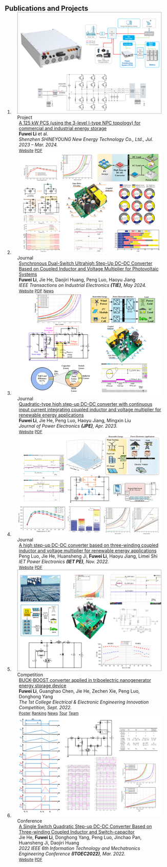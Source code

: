 <h2 id="publications" style="margin: 2px 0px -15px;">Publications and Projects</h2>

<div class="publications">
<ol class="bibliography">

<!-- 
<li>
<div class="pub-row">

  <div class="col-sm-3 abbr" style="position: relative;padding-right: 15px;padding-left: 15px;">
    <img src="assets/img/principalmanifold.png" class="teaser img-fluid z-depth-1">
    <abbr class="badge">arXiv</abbr>
  </div>

  <div class="col-sm-9" style="position: relative;padding-right: 15px;padding-left: 20px;">
    <div class="title"><a href="https://arxiv.org/abs/2306.06534https://ieeexplore.ieee.org/abstract/document/10149203">Principal and Self-Consistent Positive Semi-Defnite Manifolds</a></div>
    <div class="author"><strong>Hanchao Zhang, Thaddeus Tarpey</strong></div>
    <div class="periodical"><em>arXiv <strong>(arXiv)</strong>, Aug. 2023.</em></div>
    <div class="links">
    <a href="assets/files/single.html" class="btn btn-sm z-depth-0" role="button" target="_blank" style="font-size:12px;">Website</a>
      <a href="https://arxiv.org/pdf/2306.06534.pdf" class="btn btn-sm z-depth-0" role="button" target="_blank" style="font-size:12px;">PDF</a>
      <a href="https://github.com/Hanchao-Zhang/Self-Consistency-Clustering" class="btn btn-sm z-depth-0" role="button" target="_blank" style="font-size:12px;">GitHub</a>
      <a href="https://pypi.org/project/KTensors/" class="btn btn-sm z-depth-0" role="button" target="_blank" style="font-size:12px;">Package</a>
      <a href="assets/files/KTensors.bib" class="btn btn-sm z-depth-0" role="button" target="_blank" style="font-size:12px;">BibTeX</a>
      <strong><i style="color:#7b5aa6">arXiv.org</i></strong>
    </div>
  </div>
</div>
</li> -->


<li>
<div class="pub-row">

  <div class="col-sm-3 abbr" style="position: relative;padding-right: 15px;padding-left: 15px;">
    <img src="assets/img/125kWPCSfw.png" class="teaser img-fluid z-depth-1">
    <abbr class="badge">Project</abbr>
  </div>

  <div class="col-sm-9" style="position: relative;padding-right: 15px;padding-left: 20px;">
    <div class="title"><a href="https://www.shineyoung.com/productinfo/2221242.html">A 125 kW PCS (using the 3-level I-type NPC topology) for commercial and industrial energy storage</a></div>
    <div class="author"><strong>Fuwei Li</strong> et al.</div>
    <div class="periodical"><em>Shenzhen SHINEYOUNG New Energy Technology Co., Ltd., Jul. 2023 – Mar. 2024.</em></div>
    <div class="links">
    <a href="https://www.shineyoung.com/productinfo/2221242.html" class="btn btn-sm z-depth-0" role="button" target="_blank" style="font-size:12px;">Website</a>
      <a href="assets/files/125kWPCSfw.pdf" class="btn btn-sm z-depth-0" role="button" target="_blank" style="font-size:12px;">PDF</a>
    </div>
  </div>
</div>
</li>


<li>
<div class="pub-row">

  <div class="col-sm-3 abbr" style="position: relative;padding-right: 15px;padding-left: 15px;">
    <img src="assets/img/TIE2024fw.png" class="teaser img-fluid z-depth-1">
    <abbr class="badge">Journal</abbr>
  </div>

  <div class="col-sm-9" style="position: relative;padding-right: 15px;padding-left: 20px;">
    <div class="title"><a href="https://ieeexplore.ieee.org/abstract/document/10149203">Synchronous Dual-Switch Ultrahigh Step-Up DC–DC Converter Based on Coupled Inductor and Voltage Multiplier for Photovoltaic Systems</a></div>
    <div class="author"><strong>Fuwei Li</strong>, Jie He, Daojiri Huang, Peng Luo, Haoyu Jiang</div>
    <div class="periodical"><em>IEEE Transactions on Industrial Electronics <strong>(TIE)</strong>, May 2024.</em></div>
    <div class="links">
    <a href="https://ieeexplore.ieee.org/abstract/document/10149203" class="btn btn-sm z-depth-0" role="button" target="_blank" style="font-size:12px;">Website</a>
      <a href="assets/files/TIE_FLi.pdf" class="btn btn-sm z-depth-0" role="button" target="_blank" style="font-size:12px;">PDF</a>
      <a href="https://www.gdou.edu.cn/info/1092/50642.htm" class="btn btn-sm z-depth-0" role="button" target="_blank" style="font-size:12px;">News</a>
    </div>
  </div>
</div>
</li>

<li>
<div class="pub-row">

  <div class="col-sm-3 abbr" style="position: relative;padding-right: 15px;padding-left: 15px;">
    <img src="assets/img/JPE2023fw.png" class="teaser img-fluid z-depth-1">
    <abbr class="badge">Journal</abbr>
  </div>

  <div class="col-sm-9" style="position: relative;padding-right: 15px;padding-left: 20px;">
    <div class="title"><a href="https://link.springer.com/article/10.1007/s43236-022-00564-1">Quadratic-type high step-up DC–DC converter with continuous input current integrating coupled inductor and voltage multiplier for renewable energy applications</a></div>
    <div class="author"><strong>Fuwei Li</strong>, Jie He, Peng Luo, Haoyu Jiang, Mingxin Liu</div>
    <div class="periodical"><em>Journal of Power Electronics <strong>(JPE)</strong>, Apr. 2023.</em></div>
    <div class="links">
    <a href="https://link.springer.com/article/10.1007/s43236-022-00564-1" class="btn btn-sm z-depth-0" role="button" target="_blank" style="font-size:12px;">Website</a>
      <a href="assets/files/JPE_FLi.pdf" class="btn btn-sm z-depth-0" role="button" target="_blank" style="font-size:12px;">PDF</a>
    </div>
  </div>
</div>
</li>


<li>
<div class="pub-row">

  <div class="col-sm-3 abbr" style="position: relative;padding-right: 15px;padding-left: 15px;">
    <img src="assets/img/IET2022hj.png" class="teaser img-fluid z-depth-1">
    <abbr class="badge">Journal</abbr>
  </div>

  <div class="col-sm-9" style="position: relative;padding-right: 15px;padding-left: 20px;">
    <div class="title"><a href="https://ietresearch.onlinelibrary.wiley.com/doi/10.1049/pel2.12443">A high step-up DC-DC converter based on three-winding coupled inductor and voltage multiplier for renewable energy applications</a></div>
    <div class="author">Peng Luo, Jie He, Huansheng Ji, <strong>Fuwei Li</strong>, Haoyu Jiang, Limei Shi</div>
    <div class="periodical"><em>IET Power Electronics <strong>(IET PE)</strong>, Nov. 2022.</em></div>
    <div class="links">
    <a href="https://ietresearch.onlinelibrary.wiley.com/doi/10.1049/pel2.12443" class="btn btn-sm z-depth-0" role="button" target="_blank" style="font-size:12px;">Website</a>
      <a href="assets/files/IET PE_JHe.pdf" class="btn btn-sm z-depth-0" role="button" target="_blank" style="font-size:12px;">PDF</a>
    </div>
  </div>
</div>
</li>


<li>
<div class="pub-row">

  <div class="col-sm-3 abbr" style="position: relative;padding-right: 15px;padding-left: 15px;">
    <img src="assets/img/Buckboostfw.png" class="teaser img-fluid z-depth-1">
    <abbr class="badge">Competition</abbr>
  </div>

  <div class="col-sm-9" style="position: relative;padding-right: 15px;padding-left: 20px;">
    <div class="title"><a href="https://www.gdou.edu.cn/info/1092/46051.htm">BUCK-BOOST converter applied in triboelectric nanogenerator energy storage device</a></div>
    <div class="author"><strong>Fuwei Li</strong>, Guanghao Chen, Jie He, Zechen Xie, Peng Luo, Donghong Yang</div>
    <div class="periodical"><em> The 1st College Electrical & Electronic Engineering Innovation Competition, Sept. 2022.</em></div>
    <div class="links">
    <a href="assets/files/Poster_Buckboostfw.pdf" class="btn btn-sm z-depth-0" role="button" target="_blank" style="font-size:12px;">Poster</a>
    <a href="assets/files/Ranking.pdf" class="btn btn-sm z-depth-0" role="button" target="_blank" style="font-size:12px;">Ranking</a>
    <a href="https://www.gdou.edu.cn/info/1092/46051.htm" class="btn btn-sm z-depth-0" role="button" target="_blank" style="font-size:12px;">News</a>
    <a href="assets/img/Jie and Fuwei in Beijing.jpg" class="btn btn-sm z-depth-0" role="button" target="_blank" style="font-size:12px;">Tour</a>
    <a href="assets/img/Team in Beijing.jpg" class="btn btn-sm z-depth-0" role="button" target="_blank" style="font-size:12px;">Team</a>
    </div>
  </div>
</div>
</li>


<li>
<div class="pub-row">

  <div class="col-sm-3 abbr" style="position: relative;padding-right: 15px;padding-left: 15px;">
    <img src="assets/img/ITOEC2022hj.png" class="teaser img-fluid z-depth-1">
    <abbr class="badge">Conference</abbr>
  </div>

  <div class="col-sm-9" style="position: relative;padding-right: 15px;padding-left: 20px;">
    <div class="title"><a href="https://ieeexplore.ieee.org/document/9734370">A Single Switch Quadratic Step-up DC-DC 
Converter Based on Three-winding Coupled Inductor and Switch-capacitor</a></div>
    <div class="author">Jie He, <strong>Fuwei Li</strong>, Donghong Yang, Peng Luo, Jinchao Pan, Huansheng Ji, Daojiri Huang</div>
    <div class="periodical"><em> 2022 IEEE 6th Information Technology and Mechatronics Engineering Conference <strong>(ITOEC2022)</strong>, Mar. 2022.</em></div>
    <div class="links">
    <a href="https://ieeexplore.ieee.org/document/9734370" class="btn btn-sm z-depth-0" role="button" target="_blank" style="font-size:12px;">Website</a>
      <a href="assets/files/ITOEC2022_New.pdf" class="btn btn-sm z-depth-0" role="button" target="_blank" style="font-size:12px;">PDF</a>
    </div>
  </div>
</div>
</li>


  
<br>

</ol>
</div>

